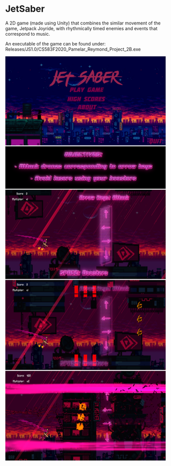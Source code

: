 # JetSaber
A 2D game (made using Unity) that combines the similar movement of the game, Jetpack Joyride, with rhythmically timed enemies and events that correspond to music.

An executable of the game can be found under: 
Releases/JS1.0/CS583F2020_Pamelar_Reymond_Project_2B.exe

![](Screenshots/Screenshot1.png)
![](Screenshots/Screenshot2.png)
![](Screenshots/Screenshot3.png)
![](Screenshots/Screenshot4.png)
![](Screenshots/Screenshot5.png)
